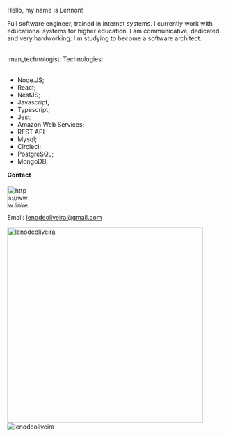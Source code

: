 
Hello, my name is Lennon!

Full software engineer, trained in internet systems.
I currently work with educational systems for higher education.
I am communicative, dedicated and very hardworking.
I'm studying to become a software architect.

<br>
:man_technologist: Technologies:
<br>
<br>

- Node.JS;
- React;
- NestJS;
- Javascript;
- Typescript;
- Jest;
- Amazon Web Services;
- REST API
- Mysql;
- Circleci;
- PostgreSQL;
- MongoDB;

__Contact__
<br>
<br>
<a href="https://www.linkedin.com/in/johnlennondeoliveira/" target="blank"><img align="center" src="https://cdn.jsdelivr.net/npm/simple-icons@3.0.1/icons/linkedin.svg" alt="https://www.linkedin.com/in/johnlennondeoliveira/" height="50" width="50" /></a>

Email: lenodeoliveira@gmail.com


<p><img align="left" src="https://github-readme-stats.vercel.app/api?username=lenodeoliveira&show_icons=true&theme=radical" alt="lenodeoliveira"  width="450" /></p>

<p>
<img align="left" src="https://github-readme-stats.vercel.app/api/top-langs?username=lenodeoliveira&theme=radical&show_icons=true&locale=en&layout=compact" alt="lenodeoliveira"  /></p>
